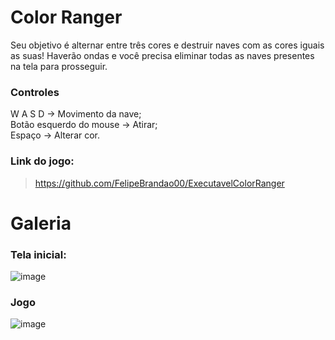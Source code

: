 # Color Ranger

Seu objetivo é alternar entre três cores e destruir naves com as cores iguais as suas! Haverão ondas e você precisa eliminar todas as naves presentes na tela para prosseguir.

### Controles
W A S D -> Movimento da nave;
<br/>
Botão esquerdo do mouse -> Atirar;
<br/>
Espaço -> Alterar cor.

### Link do jogo: 
> https://github.com/FelipeBrandao00/ExecutavelColorRanger

# Galeria

### Tela inicial:
![image](https://github.com/user-attachments/assets/cc937731-398d-4ad4-ace0-e1c1ad5fad40)

### Jogo
![image](https://github.com/user-attachments/assets/f461be53-2a42-45d1-b3d7-4b3c9dfd42bb)
